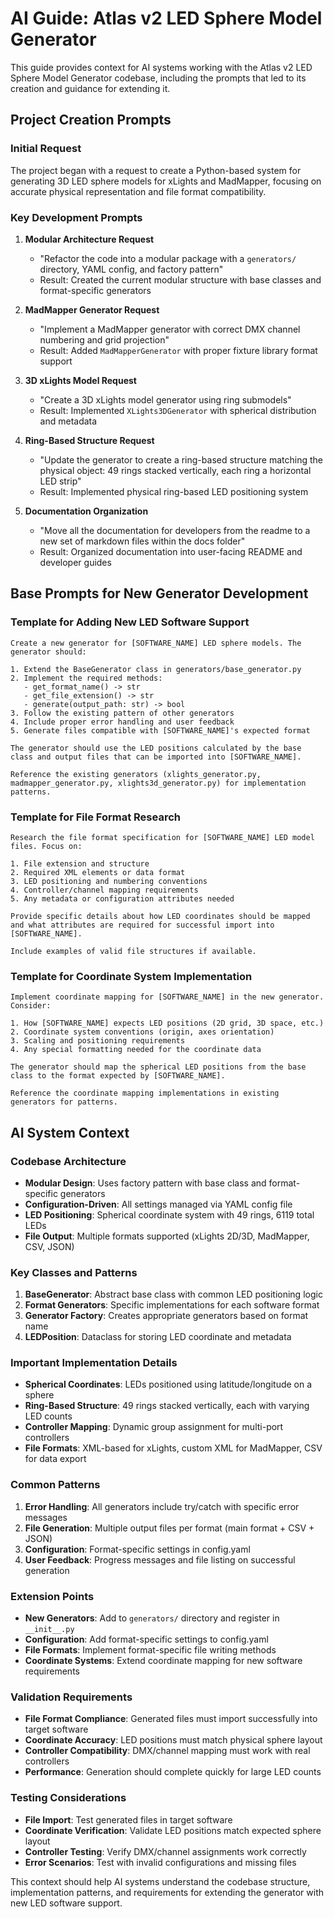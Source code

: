 # AI Guide: Atlas v2 LED Sphere Model Generator

This guide provides context for AI systems working with the Atlas v2 LED Sphere Model Generator codebase, including the prompts that led to its creation and guidance for extending it.

## Project Creation Prompts

### Initial Request
The project began with a request to create a Python-based system for generating 3D LED sphere models for xLights and MadMapper, focusing on accurate physical representation and file format compatibility.

### Key Development Prompts

1. **Modular Architecture Request**
   - "Refactor the code into a modular package with a `generators/` directory, YAML config, and factory pattern"
   - Result: Created the current modular structure with base classes and format-specific generators

2. **MadMapper Generator Request**
   - "Implement a MadMapper generator with correct DMX channel numbering and grid projection"
   - Result: Added `MadMapperGenerator` with proper fixture library format support

3. **3D xLights Model Request**
   - "Create a 3D xLights model generator using ring submodels"
   - Result: Implemented `XLights3DGenerator` with spherical distribution and metadata

4. **Ring-Based Structure Request**
   - "Update the generator to create a ring-based structure matching the physical object: 49 rings stacked vertically, each ring a horizontal LED strip"
   - Result: Implemented physical ring-based LED positioning system

5. **Documentation Organization**
   - "Move all the documentation for developers from the readme to a new set of markdown files within the docs folder"
   - Result: Organized documentation into user-facing README and developer guides

## Base Prompts for New Generator Development

### Template for Adding New LED Software Support

```
Create a new generator for [SOFTWARE_NAME] LED sphere models. The generator should:

1. Extend the BaseGenerator class in generators/base_generator.py
2. Implement the required methods:
   - get_format_name() -> str
   - get_file_extension() -> str  
   - generate(output_path: str) -> bool
3. Follow the existing pattern of other generators
4. Include proper error handling and user feedback
5. Generate files compatible with [SOFTWARE_NAME]'s expected format

The generator should use the LED positions calculated by the base class and output files that can be imported into [SOFTWARE_NAME].

Reference the existing generators (xlights_generator.py, madmapper_generator.py, xlights3d_generator.py) for implementation patterns.
```

### Template for File Format Research

```
Research the file format specification for [SOFTWARE_NAME] LED model files. Focus on:

1. File extension and structure
2. Required XML elements or data format
3. LED positioning and numbering conventions
4. Controller/channel mapping requirements
5. Any metadata or configuration attributes needed

Provide specific details about how LED coordinates should be mapped and what attributes are required for successful import into [SOFTWARE_NAME].

Include examples of valid file structures if available.
```

### Template for Coordinate System Implementation

```
Implement coordinate mapping for [SOFTWARE_NAME] in the new generator. Consider:

1. How [SOFTWARE_NAME] expects LED positions (2D grid, 3D space, etc.)
2. Coordinate system conventions (origin, axes orientation)
3. Scaling and positioning requirements
4. Any special formatting needed for the coordinate data

The generator should map the spherical LED positions from the base class to the format expected by [SOFTWARE_NAME].

Reference the coordinate mapping implementations in existing generators for patterns.
```

## AI System Context

### Codebase Architecture

- **Modular Design**: Uses factory pattern with base class and format-specific generators
- **Configuration-Driven**: All settings managed via YAML config file
- **LED Positioning**: Spherical coordinate system with 49 rings, 6119 total LEDs
- **File Output**: Multiple formats supported (xLights 2D/3D, MadMapper, CSV, JSON)

### Key Classes and Patterns

1. **BaseGenerator**: Abstract base class with common LED positioning logic
2. **Format Generators**: Specific implementations for each software format
3. **Generator Factory**: Creates appropriate generators based on format name
4. **LEDPosition**: Dataclass for storing LED coordinate and metadata

### Important Implementation Details

- **Spherical Coordinates**: LEDs positioned using latitude/longitude on a sphere
- **Ring-Based Structure**: 49 rings stacked vertically, each with varying LED counts
- **Controller Mapping**: Dynamic group assignment for multi-port controllers
- **File Formats**: XML-based for xLights, custom XML for MadMapper, CSV for data export

### Common Patterns

1. **Error Handling**: All generators include try/catch with specific error messages
2. **File Generation**: Multiple output files per format (main format + CSV + JSON)
3. **Configuration**: Format-specific settings in config.yaml
4. **User Feedback**: Progress messages and file listing on successful generation

### Extension Points

- **New Generators**: Add to `generators/` directory and register in `__init__.py`
- **Configuration**: Add format-specific settings to config.yaml
- **File Formats**: Implement format-specific file writing methods
- **Coordinate Systems**: Extend coordinate mapping for new software requirements

### Validation Requirements

- **File Format Compliance**: Generated files must import successfully into target software
- **Coordinate Accuracy**: LED positions must match physical sphere layout
- **Controller Compatibility**: DMX/channel mapping must work with real controllers
- **Performance**: Generation should complete quickly for large LED counts

### Testing Considerations

- **File Import**: Test generated files in target software
- **Coordinate Verification**: Validate LED positions match expected sphere layout
- **Controller Testing**: Verify DMX/channel assignments work correctly
- **Error Scenarios**: Test with invalid configurations and missing files

This context should help AI systems understand the codebase structure, implementation patterns, and requirements for extending the generator with new LED software support. 